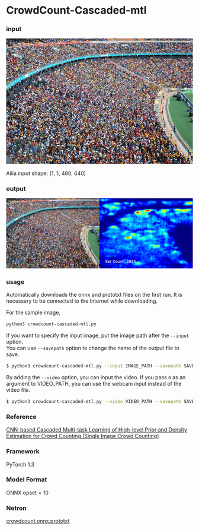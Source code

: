 # CrowdCount-Cascaded-mtl

### input
![input_image](test.jpeg)

Ailia input shape: (1, 1, 480, 640)  

### output
![output_image](result.png)


### usage
Automatically downloads the onnx and prototxt files on the first run. It is necessary to be connected to the Internet while downloading.

For the sample image, 
```bash
python3 crowdcount-cascaded-mtl.py
```

If you want to specify the input image, put the image path after the `--input` option.  
You can use `--savepath` option to change the name of the output file to save.
```bash
$ python3 crowdcount-cascaded-mtl.py --input IMAGE_PATH --savepath SAVE_IMAGE_PATH
```

By adding the `--video` option, you can input the video.
If you pass `0` as an argument to VIDEO_PATH, you can use the webcam input instead of the video file.
```bash
$ python3 crowdcount-cascaded-mtl.py --video VIDEO_PATH --savepath SAVE_VIDEO_PATH
```

### Reference
[CNN-based Cascaded Multi-task Learning of High-level Prior and Density Estimation for Crowd Counting (Single Image Crowd Counting)](https://github.com/svishwa/crowdcount-cascaded-mtl)


### Framework
PyTorch 1.3


### Model Format
ONNX opset = 10


### Netron

[crowdcount.onnx.prototxt](https://netron.app/?url=https://storage.googleapis.com/ailia-models/crowd_count/crowdcount.onnx.prototxt)
